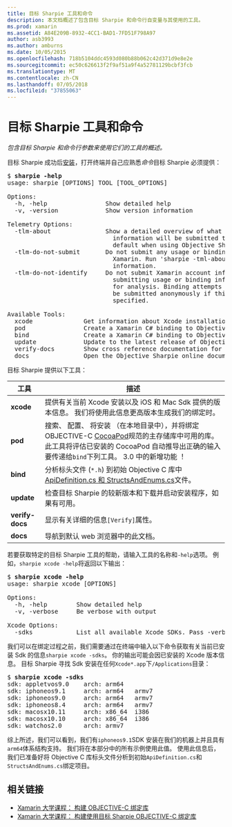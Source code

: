 ```yaml
---
title: 目标 Sharpie 工具和命令
description: 本文档概述了包含目标 Sharpie 和命令行自变量与其使用的工具。
ms.prod: xamarin
ms.assetid: A84E209B-8932-4CC1-BAD1-7FD51F798A97
author: asb3993
ms.author: amburns
ms.date: 10/05/2015
ms.openlocfilehash: 718b5104ddc4593d080b88b062c42d371d9e8e2e
ms.sourcegitcommit: ec50c626613f2f9af51a9f4a52781129bcbf3fcb
ms.translationtype: MT
ms.contentlocale: zh-CN
ms.lasthandoff: 07/05/2018
ms.locfileid: "37855063"
---
```

# <a name="objective-sharpie-tools--commands"></a>目标 Sharpie 工具和命令

_包含目标 Sharpie 和命令行参数来使用它们的工具的概述。_

<style type="text/css"> .terminal 蓝色 {颜色： rgb(10,96,254);}.terminal 绿色 {color: rgb(12,156,26);}.terminal 洋红色 {颜色： rgb(152,12,103);} </style>


目标 Sharpie 成功后[安装](~/cross-platform/macios/binding/objective-sharpie/get-started.md)，打开终端并自己应熟悉<em>命令</em>目标 Sharpie 必须提供：

<pre>$ <b>sharpie -help</b>
usage: sharpie [OPTIONS] TOOL [TOOL_OPTIONS]

Options:
  -h, -help                Show detailed help
  -v, -version             Show version information

Telemetry Options:
  -tlm-about               Show a detailed overview of what usage and binding
                             information will be submitted to Xamarin by
                             default when using Objective Sharpie.
  -tlm-do-not-submit       Do not submit any usage or binding information to
                             Xamarin. Run 'sharpie -tml-about' for more
                             information.
  -tlm-do-not-identify     Do not submit Xamarin account information when
                             submitting usage or binding information to Xamarin
                             for analysis. Binding attempts and usage data will
                             be submitted anonymously if this option is
                             specified.

Available Tools:
  xcode              Get information about Xcode installations and available SDKs.
  pod                Create a Xamarin C# binding to Objective-C CocoaPods
  bind               Create a Xamarin C# binding to Objective-C APIs
  update             Update to the latest release of Objective Sharpie
  verify-docs        Show cross reference documentation for [Verify] attributes
  docs               Open the Objective Sharpie online documentation</pre>

目标 Sharpie 提供以下工具：

|工具|描述|
|--- |--- |
|**xcode**|提供有关当前 Xcode 安装以及 iOS 和 Mac Sdk 提供的版本信息。 我们将使用此信息更高版本生成我们的绑定时。|
|**pod**|搜索、 配置、 将安装 （在本地目录中），并将绑定 OBJECTIVE-C [CocoaPod](https://cocoapods.org/)规范的主存储库中可用的库。 此工具将评估已安装的 CocoaPod 自动推导出正确的输入要传递给`bind`下列工具。 3.0 中的新增功能 ！|
|**bind**|分析标头文件 (`*.h`) 到初始 Objective C 库中[ApiDefinition.cs 和 StructsAndEnums.cs](~/cross-platform/macios/binding/objective-sharpie/platform/apidefinitions-structsandenums.md)文件。|
|**update**|检查目标 Sharpie 的较新版本和下载并启动安装程序，如果有可用。|
|**verify-docs**|显示有关详细的信息`[Verify]`属性。|
|**docs**|导航到默认 web 浏览器中的此文档。|

若要获取特定的目标 Sharpie 工具的帮助，请输入工具的名称和`-help`选项。 例如，`sharpie xcode -help`将返回以下输出：

<pre>$ <b>sharpie xcode -help</b>
usage: sharpie xcode [OPTIONS]

Options:
  -h, -help        Show detailed help
  -v, -verbose     Be verbose with output

Xcode Options:
  -sdks            List all available Xcode SDKs. Pass -verbose for more details.</pre>

我们可以在绑定过程之前，我们需要通过在终端中输入以下命令获取有关当前已安装 Sdk 的信息`sharpie xcode -sdks`。 你的输出可能会因已安装的 Xcode 版本信息。 目标 Sharpie 寻找 Sdk 安装在任何`Xcode*.app`下`/Applications`目录：

<pre>$ <b>sharpie xcode -sdks</b>
<span class="terminal-blue">sdk:</span> appletvos9.0    <span class="terminal-green">arch:</span> arm64
<span class="terminal-blue">sdk:</span> iphoneos9.1     <span class="terminal-green">arch:</span> arm64   armv7
<span class="terminal-blue">sdk:</span> iphoneos9.0     <span class="terminal-green">arch:</span> arm64   armv7
<span class="terminal-blue">sdk:</span> iphoneos8.4     <span class="terminal-green">arch:</span> arm64   armv7
<span class="terminal-blue">sdk:</span> macosx10.11     <span class="terminal-green">arch:</span> x86_64  i386
<span class="terminal-blue">sdk:</span> macosx10.10     <span class="terminal-green">arch:</span> x86_64  i386
<span class="terminal-blue">sdk:</span> watchos2.0      <span class="terminal-green">arch:</span> armv7</pre>

综上所述，我们可以看到，我们有`iphoneos9.1`SDK 安装在我们的机器上并且具有`arm64`体系结构支持。 我们将在本部分中的所有示例使用此值。 使用此信息后，我们已准备好将 Objective C 库标头文件分析到初始`ApiDefinition.cs`和`StructsAndEnums.cs`绑定项目。

## <a name="related-links"></a>相关链接

- [Xamarin 大学课程： 构建 OBJECTIVE-C 绑定库](https://university.xamarin.com/classes/track/all#building-an-objective-c-bindings-library)
- [Xamarin 大学课程： 构建使用目标 Sharpie OBJECTIVE-C 绑定库](https://university.xamarin.com/classes/track/all#build-an-objective-c-bindings-library-with-objective-sharpie)